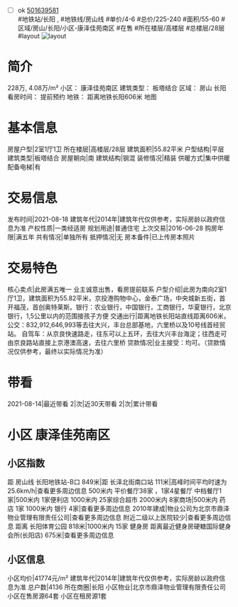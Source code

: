 - [ ] ok [501639581](https://bj.5i5j.com/ershoufang/501639581.html)  
 #地铁站/长阳 ,  #地铁线/房山线
#单价/4-6 #总价/225-240 #面积/55-60   #区域/房山/长阳/小区-康泽佳苑南区 #在售 #所在楼层/高楼层 #总楼层/28层 #layout 
![layout](http://image2a.5i5j.com/scm/HOUSE_CUSTOMER/15d9fd61e95d47298e64d0d329237f31.jpg_P5.jpg) 
# 简介 
 228万,  4.08万/m² 
小区： 康泽佳苑南区
建筑类型： 板塔结合
区域： 房山 长阳
看房时间： 提前预约
地铁： 距离地铁长阳606米 地图
# 基本信息 
 房屋户型|2室1厅1卫
所在楼层|高楼层/28层
建筑面积|55.82平米
户型结构|平层
建筑类型|板塔结合
房屋朝向|南
建筑结构|钢混
装修情况|精装
供暖方式|集中供暖
配备电梯|有
# 交易信息 
 发布时间|2021-08-18
建筑年代|2014年|建筑年代仅供参考，实际房龄以政府信息为准
产权性质|一类经适房
规划用途|普通住宅
上次交易|2016-06-28
购房年限|满五年
共有情况|单独所有
抵押情况|无
房本备件|已上传房本照片
# 交易特色 
 核心卖点|此房满五唯一  业主诚意出售，看房提前联系
户型介绍|此房为南向2室1厅1卫，建筑面积为55.82平米，京投港购物中心，金泰广场，中央城新五街，首开福茂，首创奥特莱斯。银行：农业银行，中国银行，工商银行，华夏银行，北京银行，1,5公里以内的范围接孩子方便
交通出行|距离地铁长阳站直线距离606米，公交：832,912,646,993等去往大兴，丰台总部基地，六里桥以及10号线首经贸站。 自驾车：从京良快速路走，往东可以上五环，去往大兴丰台海淀；往西走可由京良路站直接上京港澳高速，去往六里桥
贷款情况|业主接受：均可。（贷款情况仅供参考，最终以实际情况为准）
# 带看 
 2021-08-14|最近带看	 2|次|近30天带看	 2|次|累计带看
# 小区 康泽佳苑南区
## 小区指数 
 距 房山线 长阳地铁站-B口 849米|距 长泽北街南口站 111米|高峰时间平均时速为25.6km/h|查看更多周边信息
500米内 平价餐厅38家 ，1家4星餐厅
中档餐厅1家|500米内 1家便利店
1000米内 25家综合超市
2000米内 8家商场|500米内 药店 1家
1000米内 银行 4家|查看更多周边信息
2010年建成|物业公司为北京市鼎泽物业管理有限责任公司|查看更多周边信息
附近二级以上医院较少|查看更多周边信息
距离 长阳体育公园 818米|1000米内 15家 健身房
距离最近健身房硬糖国际健身会所(长阳店) 675米|查看更多周边信息
## 小区信息 
 小区均价|41774元/m²
建筑年代|2014年|建筑年代仅供参考，实际房龄以政府信息为准
总户数|4136
所在商圈|长阳
小区物业|北京市鼎泽物业管理有限责任公司
小区在售房源64套
小区在租房源1套
